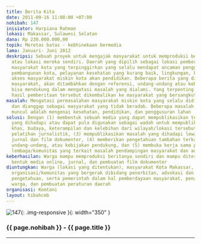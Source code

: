 ```yaml
---
title: Berita Kita
date: 2011-09-16 11:08:00 +07:00
nohibah: 147
inisiator: Harpiana Rahman
lokasi: Makassar, Sulawesi Selatan
dana: Rp 230.000.000,00
topik: Meretas batas - kebhinekaan bermedia
lama: Januari- Juni 2012
deskripsi: Sebuah proyek untuk mengajak masyarakat untuk memproduksi berita di wilayah
  atau lokasi mereka sendiri. Daerah yang dipilih sebagai lokasi pemberitaan adalah
  masyarakat kota yang terpinggirkan yang selalu mendapat ancaman penggusuran akibat
  pembangunan kota, pelayanan kesehatan yang kurang baik, lingkungan, kemiskinan dan
  akses masyarakat miskin kota akan pendidikan. Beberapa berita yang diproduksi oleh
  masyarakat, akan ditambahkan dengan referensi, undang-undang atau kebijakan yang
  bisa mendukung dalam mengatasi masalah yang dialami. Yang terpenting adalah laporan
  hasil pemberitaan tersebut dikembalikan ke masyarakat yang bersangkutan agar diketahui
masalah: Mengatasi permasalahan masyarakat miskin kota yang selalu didiskriminasikan
  dan dianggap sebagai masyarakat yang tidak beradab. Beberapa masalah yang sering
  muncul adalah mengenai kesehatan, pendidikan, dan penggusuran lahan
solusi: Dengan (1) membentuk sebuah media yang dapat mempublikasikan terkait masalah
  yang dihadapi atau dapat pula digunakan sebagai wadah untuk mempublikasikan ciri
  khas, budaya, keterampilan dan kelebihan dari wilayah/lokasi tersebut, (2) mengadakan
  pelatihan jurnalistik, (3) mempublikasikan masalah yang dihadapi lewat media online,
  jurnal dan film dokumenter, (4) memberikan pengetahuan tambahan terkait peraturan,
  undang-undang, atau kebijakan pendukung, dan (5) membuka kerja sama pada beberapa
  lembaga/komunitas yang terkait masalah pendampingan masyarakat dan advokasi
keberhasilan: Warga mampu memproduksi beritanya sendiri dan mampu diterbitkan dalam
  bentuk media online, jurnal, dan pembuatan film dokumenter
diuntungkan: Warga (lokasi yang ditentukan), masyarakat Kota Makassar, pemerhati media,
  organisasi/komunitas yang bergerak dibidang penerbitan, advokasi dan pengembangan
  pengetahuan, serta pemerintah dalam hal pemberdayaan masyarakat, penataan pemukiman
  warga, dan pembuatan peraturan daerah
organisasi: Komtani
layout: hibahcmb
---
```


![147](/static/img/hibahcmb/147.png){: .img-responsive }{: width="350" }

### {{ page.nohibah }} - {{ page.title }}

---
